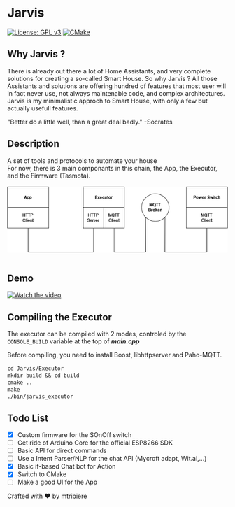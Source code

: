 # Jarvis
[![License: GPL v3](https://img.shields.io/badge/License-GPLv3-blue.svg)](https://www.gnu.org/licenses/gpl-3.0) [![CMake](https://github.com/mtribiere/Jarvis/actions/workflows/cmake.yml/badge.svg?branch=main)](https://github.com/mtribiere/Jarvis/actions/workflows/cmake.yml)<br>

## Why Jarvis ?
There is already out there a lot of Home Assistants, and very complete solutions for creating a so-called Smart House. So why Jarvis ?
All those Assistants and solutions are offering hundred of features that most user will in fact never use, not always maintenable code, and complex architectures.
Jarvis is my minimalistic approch to Smart House, with only a few but actually usefull features.

"Better do a little well, than a great deal badly."
  -Socrates
  
## Description
A set of tools and protocols to automate your house<br>
For now, there is 3 main componants in this chain, the App, the Executor, and the Firmware (Tasmota).
<br><br>
<img align="middle" src="pics/arch.png" width="600">
<br><br>

## Demo
[![Watch the video](https://img.youtube.com/vi/Sw54WxUngtA/default.jpg)](https://youtu.be/Sw54WxUngtA)
  
## Compiling the Executor
The executor can be compiled with 2 modes, controled by the ```CONSOLE_BUILD``` variable at the top of <b><i>main.cpp</i></b>

Before compiling, you need to install Boost, libhttpserver and Paho-MQTT.

```console
cd Jarvis/Executor
mkdir build && cd build
cmake ..
make
./bin/jarvis_executor
```

## Todo List
- [x] Custom firmware for the SOnOff switch
- [ ] Get ride of Arduino Core for the official ESP8266 SDK
- [ ] Basic API for direct commands
- [ ] Use a Intent Parser/NLP for the chat API (Mycroft adapt, Wit.ai,...)
- [x] Basic if-based Chat bot for Action
- [x] Switch to CMake
- [ ] Make a good UI for the App

Crafted with :heart: by mtribiere
